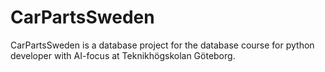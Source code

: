 # CarPartsSweden
CarPartsSweden is a database project for the database course for python developer with AI-focus at Teknikhögskolan Göteborg. 
